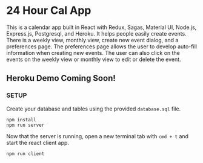 # 24 Hour Cal App

This is a calendar app built in React with Redux, Sagas, Material UI, Node.js, Express.js, Postgresql, and Heroku. It helps people easily create events. There is a weekly view, monthly view, create new event dialog, and a preferences page. The preferences page allows the user to develop auto-fill information when creating new events. The user can also click on the events on the weekly view or monthly view to edit or delete the event. 

## Heroku Demo Coming Soon!

### SETUP

Create your database and tables using the provided `database.sql` file. 

```
npm install
npm run server
```

Now that the server is running, open a new terminal tab with `cmd + t` and start the react client app.

```
npm run client
```